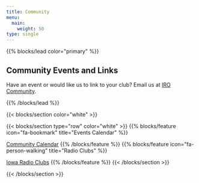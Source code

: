 ```yaml
---
title: Community
menu:
  main:
    weight: 50
type: single
---
```


{{% blocks/lead color="primary" %}}
<h2>Community Events and Links</h2>

<p>Have an event or would like us to link to your club? Email us at <a href="mailto:community@k0iro.com">IRO Community</a>.</p>
{{% /blocks/lead %}}

{{< blocks/section color="white" >}}

{{< blocks/section type="row" color="white" >}}
{{% blocks/feature icon="fa-bookmark" title="Events Calendar" %}}

[Community Calendar](/get-involved/events)
{{% /blocks/feature %}}
{{% blocks/feature icon="fa-person-walking" title="Radio Clubs" %}}

[Iowa Radio Clubs](/get-involved/clubs)
{{% /blocks/feature %}}
{{< /blocks/section >}}


{{< /blocks/section >}}
